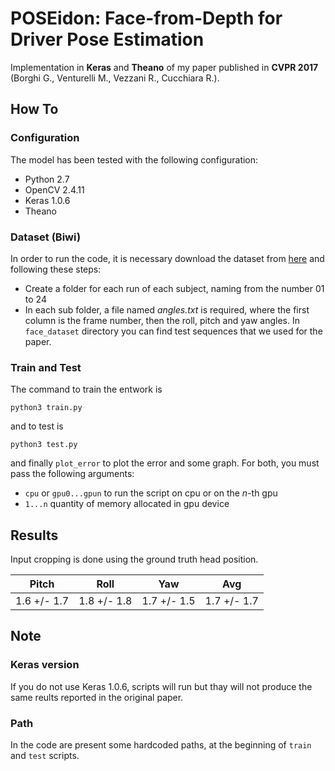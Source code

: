 # POSEidon: Face-from-Depth for Driver Pose Estimation
Implementation in **Keras** and **Theano** of my paper published in **CVPR 2017** (Borghi G., Venturelli M., Vezzani R., Cucchiara R.).

## How To

### Configuration
The model has been tested with the following configuration:
- Python 2.7
- OpenCV 2.4.11
- Keras 1.0.6
- Theano

### Dataset (Biwi)
In order to run the code, it is necessary download the dataset from [here](https://data.vision.ee.ethz.ch/cvl/gfanelli/head_pose/head_forest.html) and following these steps:
- Create a folder for each run of each subject, naming from the number 01 to 24
- In each sub folder, a file named *angles.txt* is required, where the first column is the frame number, then the roll, pitch and yaw angles.
In ```face_dataset``` directory you can find test sequences that we used for the paper.

### Train and Test
 The command to train the entwork is
```
python3 train.py
```
and to test is
```
python3 test.py
```
and finally ```plot_error``` to plot the error and some graph. 
For both, you must pass the following arguments:
- ```cpu``` or ```gpu0...gpun``` to run the script on cpu or on the *n*-th gpu
- ```1...n``` quantity of memory allocated in gpu device 

## Results
Input cropping is done using the ground truth head position.

| Pitch   | Roll               | Yaw              | Avg  |
| :---:        |     :---:         |            :---: | :---:     |
|1.6 +/- 1.7       | 1.8 +/- 1.8        | 1.7 +/- 1.5       |  1.7 +/- 1.7    |

## Note

### Keras version
If you do not use Keras 1.0.6, scripts will run but thay will not produce the same reults reported in the original paper.

### Path
In the code are present some hardcoded paths, at the beginning of ```train``` and ```test``` scripts.

